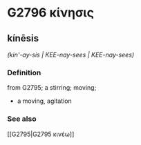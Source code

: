 # G2796 κίνησις

## kínēsis

_(kin'-ay-sis | KEE-nay-sees | KEE-nay-sees)_

### Definition

from G2795; a stirring; moving; 

- a moving, agitation

### See also

[[G2795|G2795 κινέω]]
